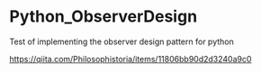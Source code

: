 # Python_ObserverDesign
Test of implementing the observer design pattern for python

https://qiita.com/Philosophistoria/items/11806bb90d2d3240a9c0
